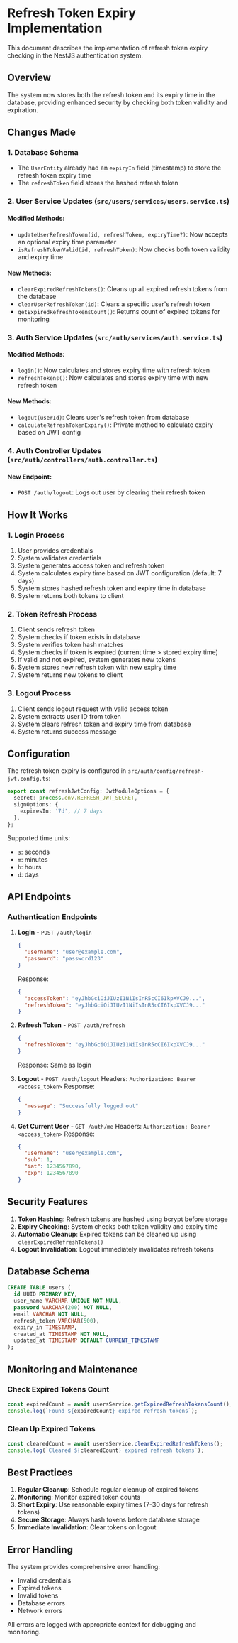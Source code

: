 # Refresh Token Expiry Implementation

This document describes the implementation of refresh token expiry checking in the NestJS authentication system.

## Overview

The system now stores both the refresh token and its expiry time in the database, providing enhanced security by checking both token validity and expiration.

## Changes Made

### 1. Database Schema

- The `UserEntity` already had an `expiryIn` field (timestamp) to store the refresh token expiry time
- The `refreshToken` field stores the hashed refresh token

### 2. User Service Updates (`src/users/services/users.service.ts`)

#### Modified Methods:

- `updateUserRefreshToken(id, refreshToken, expiryTime?)`: Now accepts an optional expiry time parameter
- `isRefreshTokenValid(id, refreshToken)`: Now checks both token validity and expiry time

#### New Methods:

- `clearExpiredRefreshTokens()`: Cleans up all expired refresh tokens from the database
- `clearUserRefreshToken(id)`: Clears a specific user's refresh token
- `getExpiredRefreshTokensCount()`: Returns count of expired tokens for monitoring

### 3. Auth Service Updates (`src/auth/services/auth.service.ts`)

#### Modified Methods:

- `login()`: Now calculates and stores expiry time with refresh token
- `refreshTokens()`: Now calculates and stores expiry time with new refresh token

#### New Methods:

- `logout(userId)`: Clears user's refresh token from database
- `calculateRefreshTokenExpiry()`: Private method to calculate expiry based on JWT config

### 4. Auth Controller Updates (`src/auth/controllers/auth.controller.ts`)

#### New Endpoint:

- `POST /auth/logout`: Logs out user by clearing their refresh token

## How It Works

### 1. Login Process

1. User provides credentials
2. System validates credentials
3. System generates access token and refresh token
4. System calculates expiry time based on JWT configuration (default: 7 days)
5. System stores hashed refresh token and expiry time in database
6. System returns both tokens to client

### 2. Token Refresh Process

1. Client sends refresh token
2. System checks if token exists in database
3. System verifies token hash matches
4. System checks if token is expired (current time > stored expiry time)
5. If valid and not expired, system generates new tokens
6. System stores new refresh token with new expiry time
7. System returns new tokens to client

### 3. Logout Process

1. Client sends logout request with valid access token
2. System extracts user ID from token
3. System clears refresh token and expiry time from database
4. System returns success message

## Configuration

The refresh token expiry is configured in `src/auth/config/refresh-jwt.config.ts`:

```typescript
export const refreshJwtConfig: JwtModuleOptions = {
  secret: process.env.REFRESH_JWT_SECRET,
  signOptions: {
    expiresIn: '7d', // 7 days
  },
};
```

Supported time units:

- `s`: seconds
- `m`: minutes
- `h`: hours
- `d`: days

## API Endpoints

### Authentication Endpoints

1. **Login** - `POST /auth/login`

   ```json
   {
     "username": "user@example.com",
     "password": "password123"
   }
   ```

   Response:

   ```json
   {
     "accessToken": "eyJhbGciOiJIUzI1NiIsInR5cCI6IkpXVCJ9...",
     "refreshToken": "eyJhbGciOiJIUzI1NiIsInR5cCI6IkpXVCJ9..."
   }
   ```

2. **Refresh Token** - `POST /auth/refresh`

   ```json
   {
     "refreshToken": "eyJhbGciOiJIUzI1NiIsInR5cCI6IkpXVCJ9..."
   }
   ```

   Response: Same as login

3. **Logout** - `POST /auth/logout`
   Headers: `Authorization: Bearer <access_token>`
   Response:

   ```json
   {
     "message": "Successfully logged out"
   }
   ```

4. **Get Current User** - `GET /auth/me`
   Headers: `Authorization: Bearer <access_token>`
   Response:
   ```json
   {
     "username": "user@example.com",
     "sub": 1,
     "iat": 1234567890,
     "exp": 1234567890
   }
   ```

## Security Features

1. **Token Hashing**: Refresh tokens are hashed using bcrypt before storage
2. **Expiry Checking**: System checks both token validity and expiry time
3. **Automatic Cleanup**: Expired tokens can be cleaned up using `clearExpiredRefreshTokens()`
4. **Logout Invalidation**: Logout immediately invalidates refresh tokens

## Database Schema

```sql
CREATE TABLE users (
  id UUID PRIMARY KEY,
  user_name VARCHAR UNIQUE NOT NULL,
  password VARCHAR(200) NOT NULL,
  email VARCHAR NOT NULL,
  refresh_token VARCHAR(500),
  expiry_in TIMESTAMP,
  created_at TIMESTAMP NOT NULL,
  updated_at TIMESTAMP DEFAULT CURRENT_TIMESTAMP
);
```

## Monitoring and Maintenance

### Check Expired Tokens Count

```typescript
const expiredCount = await usersService.getExpiredRefreshTokensCount();
console.log(`Found ${expiredCount} expired refresh tokens`);
```

### Clean Up Expired Tokens

```typescript
const clearedCount = await usersService.clearExpiredRefreshTokens();
console.log(`Cleared ${clearedCount} expired refresh tokens`);
```

## Best Practices

1. **Regular Cleanup**: Schedule regular cleanup of expired tokens
2. **Monitoring**: Monitor expired token counts
3. **Short Expiry**: Use reasonable expiry times (7-30 days for refresh tokens)
4. **Secure Storage**: Always hash tokens before database storage
5. **Immediate Invalidation**: Clear tokens on logout

## Error Handling

The system provides comprehensive error handling:

- Invalid credentials
- Expired tokens
- Invalid tokens
- Database errors
- Network errors

All errors are logged with appropriate context for debugging and monitoring.
